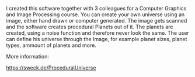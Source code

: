 I created this software together with 3 colleagues for a Computer Graphics and Image Processing course. 
You can create your own universe using an image, either hand drawn or computer generated. 
The image gets scanned and the software creates procedural Planets out of it. The planets are created, 
using a noise function and therefore never look the same. The user can define his universe through the Image,
for example planet sizes, planet types, ammount of planets and more.
 
 More information: 
 
 https://sweck.de/ProceduralUniverse

